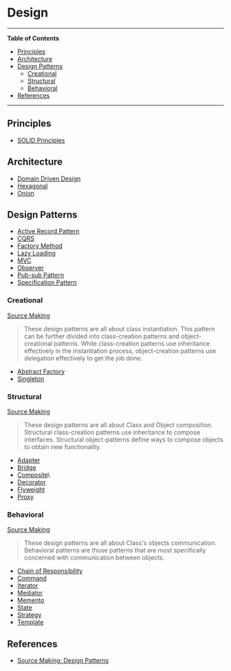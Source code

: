 # Design

---

**Table of Contents**

<!--lint disable list-item-indent list-item-spacing no-missing-blank-lines no-tabs-->

<!-- TOC depthFrom:2 depthTo:6 withLinks:1 updateOnSave:1 orderedList:0 -->

- [Principles](#principles)
- [Architecture](#architecture)
- [Design Patterns](#design-patterns)
	- [Creational](#creational)
	- [Structural](#structural)
	- [Behavioral](#behavioral)
- [References](#references)

<!-- /TOC -->

<!--lint enable list-item-indent list-item-spacing no-missing-blank-lines no-tabs-->

---

## Principles

-   [SOLID Principles](./solid.md)

## Architecture

-   [Domain Driven Design](./ddd.md)
-   [Hexagonal](./hexagonal.md)
-   [Onion](./onion.md)

## Design Patterns

-   [Active Record Pattern](./active_record_pattern.md)
-   [CQRS](./cqrs.md)
-   [Factory Method](./factory_method.md)
-   [Lazy Loading](./lazy_loading.md)
-   [MVC](./mvc.md)
-   [Observer](./observer.md)
-   [Pub-sub Pattern](./pub_sub.md)
-   [Specification Pattern](./specification_pattern.md)

### Creational

[Source Making][source_making]

> These design patterns are all about class instantiation. This pattern can be further divided into class-creation patterns and object-creational patterns. While class-creation patterns use inheritance effectively in the instantiation process, object-creation patterns use delegation effectively to get the job done.

-   [Abstract Factory](./abstract_factory.md)
-   [Singleton](./singleton.md)

### Structural

[Source Making][source_making]

> These design patterns are all about Class and Object composition. Structural class-creation patterns use inheritance to compose interfaces. Structural object-patterns define ways to compose objects to obtain new functionality.

-   [Adapter](./adapter.md)
-   [Bridge](./bridge.md)
-   [Composite](./composite.md)\
-   [Decorator](./decorator.md)
-   [Flyweight](./flyweight.md)
-   [Proxy](./proxy.md)

### Behavioral

[Source Making][source_making]

> These design patterns are all about Class's objects communication. Behavioral patterns are those patterns that are most specifically concerned with communication between objects.

-   [Chain of Responsibility](./chain_of_responsibility.md)
-   [Command](./command.md)
-   [Iterator](./iterator.md)
-   [Mediator](./mediator.md)
-   [Memento](./memento.md)
-   [State](./state.md)
-   [Strategy](./strategy.md)
-   [Template](./template.md)

## References

-   [Source Making: Design Patterns][source_making]

[source_making]: https://sourcemaking.com/design_patterns "Source Making: Design Patterns"
